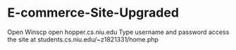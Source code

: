 # E-commerce-Site-Upgraded

Open Winscp 
open hopper.cs.niu.edu
Type username and password
access the site at students.cs.niu.edu/~z1821331/home.php
